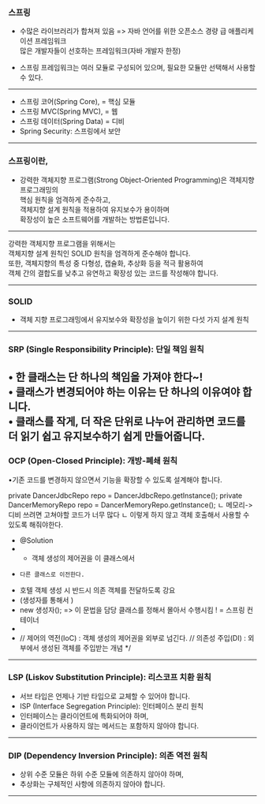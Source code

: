 
### 스프링
- 수많은 라이브러리가 합쳐져 있음
=> 자바 언어를 위한 오픈소스 경량 급 애플리케이션 프레임워크  
많은 개발자들이 선호하는 프레임워크(자바 개발자 한정)  

- 스프링 프레임워크는 여러 모듈로 구성되어 있으며, 필요한 모듈만 선택해서 사용할 수 있다.
---
- 스프링 코어(Spring Core), = 핵심 모듈
- 스프링 MVC(Spring MVC),  = 웹
- 스프링 데이터(Spring Data) = 디비
- Spring Security: 스프링에서 보안

---
### 스프링이란,
- 강력한 객체지향 프로그램(Strong Object-Oriented Programming)은 
객체지향 프로그래밍의  
핵심 원칙을 엄격하게 준수하고,  
객체지향 설계 원칙을 적용하여 유지보수가 용이하며  
확장성이 높은 소프트웨어를 개발하는 방법론입니다.  
---

강력한 객체지향 프로그램을 위해서는   
객체지향 설계 원칙인 SOLID 원칙을 엄격하게 준수해야 합니다.   
또한, 객체지향의 특성 중 다형성, 캡슐화, 추상화 등을 적극 활용하여   
객체 간의 결합도를 낮추고 유연하고 확장성 있는 코드를 작성해야 합니다.

--- 

### SOLID
- 객체 지향 프로그래밍에서 유지보수와 확장성을 높이기 위한 다섯 가지 설계 원칙
---
### SRP (Single Responsibility Principle): 단일 책임 원칙
•	        한 클래스는 단 하나의 책임을 가져야 한다~!  
•	            클래스가 변경되어야 하는 이유는 단 하나의 이유여야 합니다.  
•	클래스를 작게, 더 작은 단위로 나누어 관리하면 코드를 더 읽기 쉽고 유지보수하기 쉽게 만들어줍니다.  
---
### OCP (Open-Closed Principle): 개방-폐쇄 원칙
•기존 코드를 변경하지 않으면서 기능을 확장할 수 있도록 설계해야 합니다.

private DancerJdbcRepo repo = DancerJdbcRepo.getInstance();
private DancerMemoryRepo repo = DancerMemoryRepo.getInstance();
ㄴ  메모리-> 디비 쓰려면 고쳐야할 코드가 너무 많다
ㄴ 이렇게 하지 않고 객체 호출해서 사용할 수 있도록 해줘야한다.

* @Solution
* - 객체 생성의 제어권을 이 클래스에서
*     다른 클래스로 이전한다.
*    호텔 객체 생성 시 반드시 의존 객체를 전달하도록 강요
*    (생성자를 통해서 )
*    new 생성자();  => 이 문법을 담당 클래스를 정해서 몰아서 수행시킴 ! = 스프링 컨테이너
*
* // 제어의 역전(IoC) : 객체 생성의 제어권을 외부로 넘긴다.
  // 의존성 주입(DI) : 외부에서 생성된 객체를 주입받는 개념
  */
---
### LSP (Liskov Substitution Principle): 리스코프 치환 원칙
- 서브 타입은 언제나 기반 타입으로 교체할 수 있어야 합니다.  
- ISP (Interface Segregation Principle): 인터페이스 분리 원칙  
- 인터페이스는 클라이언트에 특화되어야 하며,  
- 클라이언트가 사용하지 않는 메서드는 포함하지 않아야 합니다.  
---
### DIP (Dependency Inversion Principle): 의존 역전 원칙
- 상위 수준 모듈은 하위 수준 모듈에 의존하지 않아야 하며,  
- 추상화는 구체적인 사항에 의존하지 않아야 합니다.  
---









